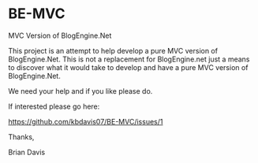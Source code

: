 BE-MVC
======

MVC Version of BlogEngine.Net

This project is an attempt to help develop a pure MVC version of BlogEngine.Net.  This is not a replacement for BlogEngine.net just a means to discover what it would take to develop and have a pure MVC version of BlogEngine.Net.


We need your help and if you like please do.

If interested please go here:

https://github.com/kbdavis07/BE-MVC/issues/1


Thanks,

Brian Davis
